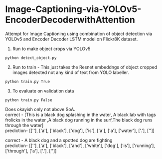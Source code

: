 # Image-Captioning-via-YOLOv5-EncoderDecoderwithAttention
Attempt for Image Captioning using combination of object detection via YOLOv5 and Encoder Decoder LSTM model on Flickr8K dataset.

1. Run to make object crops via YOLOv5
```
python detect_object.py
```
2. Run to train - This just takes the Resnet embeddngs of object cropped images detected not any kind of text from YOLO labeller.
```
python train.py True
```
3. To evaluate on validation data
```
python train.py False
```
Does okayish only not above SoA.
[]()
<br>
correct -  [This is a black dog splashing in the water, A black lab with tags frolicks in the water ,A black dog running in the surf,The black dog runs through the water]
<br>
prediction- [['<SOS>'], ['a'], ['black'], ['dog'], ['is'], ['a'], ['a'], ['water'], ['.'], ['<EOS>']]

[]()
correct -  A black dog and a spotted dog are fighting
<br>
prediction- [['<SOS>'], ['a'], ['black'], ['and'], ['white'], ['dog'], ['is'], ['running'], ['through'], ['a'], ['.'], ['<EOS>']]



